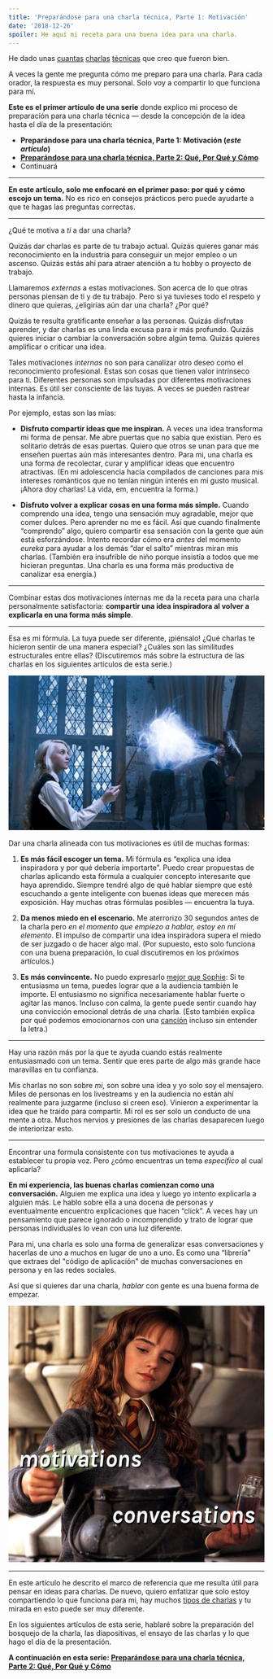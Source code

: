 ```yaml
---
title: 'Preparándose para una charla técnica, Parte 1: Motivación'
date: '2018-12-26'
spoiler: He aquí mi receta para una buena idea para una charla.
---
```


He dado unas [cuantas](https://www.youtube.com/watch?v=xsSnOQynTHs) [charlas](https://www.youtube.com/watch?v=nLF0n9SACd4) [técnicas](https://www.youtube.com/watch?v=dpw9EHDh2bM) que creo que fueron bien.

A veces la gente me pregunta cómo me preparo para una charla. Para cada orador, la respuesta es muy personal. Solo voy a compartir lo que funciona para mí.

**Este es el primer artículo de una serie** donde explico mi proceso de preparación para una charla técnica — desde la concepción de la idea hasta el día de la presentación:

* **Preparándose para una charla técnica, Parte 1: Motivación (*este artículo*)**
* **[Preparándose para una charla técnica, Parte 2: Qué, Por Qué y Cómo](/preparing-for-tech-talk-part-2-what-why-and-how/)**
* Continuará

<p />

---

**En este artículo, solo me enfocaré en el primer paso: por qué y cómo escojo un tema.** No es rico en consejos prácticos pero puede ayudarte a que te hagas las preguntas correctas.

---

¿Qué te motiva a *ti* a dar una charla?

Quizás dar charlas es parte de tu trabajo actual. Quizás quieres ganar más reconocimiento en la industria para conseguir un mejor empleo o un ascenso. Quizás estás ahí para atraer atención a tu hobby o proyecto de trabajo.

Llamaremos *externas* a estas motivaciones. Son acerca de lo que otras personas piensan de ti y de tu trabajo. Pero si ya tuvieses todo el respeto y dinero que quieras, ¿eligirías aún dar una charla? ¿Por qué?

Quizás te resulta gratificante enseñar a las personas. Quizás disfrutas aprender, y dar charlas es una linda excusa para ir más profundo. Quizás quieres iniciar o cambiar la conversación sobre algún tema. Quizás quieres amplificar o criticar una idea.

Tales motivaciones *internas* no son para canalizar otro deseo como el reconocimiento profesional. Estas son cosas que tienen valor intrínseco para ti. Diferentes personas son impulsadas por diferentes motivaciones internas. Es útil ser consciente de las tuyas. A veces se pueden rastrear hasta la infancia.

Por ejemplo, estas son las mías:

* **Disfruto compartir ideas que me inspiran.** A veces una idea transforma mi forma de pensar. Me abre puertas que no sabía que existían. Pero es solitario detrás de esas puertas. Quiero que otros se unan para que me enseñen puertas aún más interesantes dentro. Para mi, una charla es una forma de recolectar, curar y amplificar ideas que encuentro atractivas. (En mi adolescencia hacía compilados de canciones para mis intereses románticos que no tenían ningún interés en mi gusto musical. ¡Ahora doy charlas! La vida, em, encuentra la forma.)

* **Disfruto volver a explicar cosas en una forma más simple.** Cuando comprendo una idea, tengo una sensación muy agradable, mejor que comer dulces. Pero aprender no me es fácil. Así que cuando finalmente “comprendo” algo, quiero compartir esa sensación con la gente que aún está esforzándose. Intento recordar cómo era *antes* del momento *eureka* para ayudar a los demás “dar el salto” mientras miran mis charlas. (También era insufrible de niño porque insistía a todos que me hicieran preguntas. Una charla es una forma más productiva de canalizar esa energía.)

---

Combinar estas dos motivaciones internas me da la receta para una charla personalmente satisfactoria: **compartir una idea inspiradora al volver a explicarla en una forma más simple**.

---

Esa es mi fórmula. La tuya puede ser diferente, ¡piénsalo! ¿Qué charlas te hicieron sentir de una manera especial? ¿Cuáles son las similitudes estructurales entre ellas? (Discutiremos más sobre la estructura de las charlas en los siguientes artículos de esta serie.)

![Luna Lovegood invocando un encantamiento Patronus. Image © 2007 Warner Bros. Ent](./patronus.jpg)


Dar una charla alineada con tus motivaciones es útil de muchas formas:

1. **Es más fácil escoger un tema.** Mi fórmula es “explica una idea inspiradora y por qué debería importarte”.  Puedo crear propuestas de charlas aplicando esta fórmula a cualquier concepto interesante que haya aprendido. Siempre tendré algo de qué hablar siempre que esté escuchando a gente inteligente con buenas ideas que merecen más exposición. Hay muchas otras fórmulas posibles — encuentra la tuya.

2. **Da menos miedo en el escenario.** Me aterrorizo 30 segundos antes de la charla pero *en el momento que empiezo a hablar, estoy en mi elemento*. El impulso de compartir una idea inspiradora supera el miedo de ser juzgado o de hacer algo mal. (Por supuesto, esto solo funciona con una buena preparación, lo cual discutiremos en los próximos artículos.)

3. **Es más convincente.** No puedo expresarlo [mejor que Sophie](https://mobile.twitter.com/sophiebits/status/1077723835481284608): Si te entusiasma un tema, puedes lograr que a la audiencia también le importe. El entusiasmo no significa necesariamente hablar fuerte o agitar las manos. Incluso con calma, la gente puede sentir cuando hay una convicción emocional detrás de una charla. (Esto también explica por qué podemos emocionarnos con una [canción](https://www.youtube.com/watch?v=6SWIwW9mg8s) incluso sin entender la letra.)

---

Hay una razón más por la que te ayuda cuando estás realmente entusiasmado con un tema. Sentir que eres parte de algo más grande hace maravillas en tu confianza.

Mis charlas no son sobre *mi*, son sobre una idea y yo solo soy el mensajero. Miles de personas en los livestreams y en la audiencia no están ahí realmente para juzgarme (incluso si creen eso). Vinieron a experimentar la idea que he traído para compartir. Mi rol es ser solo un conducto de una mente a otra. Muchos nervios y presiones de las charlas desaparecen luego de interiorizar esto.

---

Encontrar una formula consistente con tus motivaciones te ayuda a establecer tu propia voz. Pero ¿cómo encuentras un tema *específico* al cual aplicarla?

**En mi experiencia, las buenas charlas comienzan como una conversación.** Alguien me explica una idea y luego yo intento explicarla a alguien más. Le hablo sobre ella a una docena de personas y eventualmente encuentro explicaciones que hacen “click”. A veces hay un pensamiento que parece ignorado o incomprendido y trato de lograr que personas individuales lo vean con una luz diferente.

Para mi, una charla es solo una forma de generalizar esas conversaciones y hacerlas de uno a muchos en lugar de uno a uno. Es como una “librería” que extraes del "código de aplicación" de muchas conversaciones en persona y en las redes sociales.

Así que si quieres dar una charla, *hablar* con gente es una buena forma de empezar.

![Hermione Granger haciendo una posión. Los frascos tienen escrito encima: "motivaciones" y "concentración". Cauldron es una metáfora para tu charla. Image © 2001 Warner Bros. Ent](./cauldron.jpg)

---

En este artículo he descrito el marco de referencia que me resulta útil para pensar en ideas para charlas. De nuevo, quiero enfatizar que solo estoy compartiendo lo que funciona para mi, hay muchos [tipos de charlas](https://mobile.twitter.com/jackiehluo/status/1077717283026411520) y tu mirada en esto puede ser muy diferente.

En los siguientes artículos de esta serie, hablaré sobre la preparación del bosquejo de la charla, las diapositivas, el ensayo de las charlas y lo que hago el día de la presentación.

**A continuación en esta serie: [Preparándose para una charla técnica, Parte 2: Qué, Por Qué y Cómo](/preparing-for-tech-talk-part-2-what-why-and-how/)**
